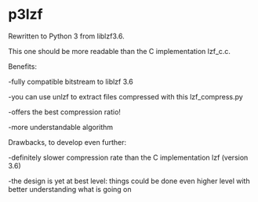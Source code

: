 # p3lzf
Rewritten to Python 3 from liblzf3.6.

This one should be more readable than the C implementation lzf_c.c.

Benefits:

-fully compatible bitstream to liblzf 3.6

-you can use unlzf to extract files compressed with this lzf_compress.py

-offers the best compression ratio!

-more understandable algorithm

Drawbacks, to develop even further:

-definitely slower compression rate than the C implementation lzf (version 3.6)

-the design is yet at best level: things could be done even higher level with better understanding what is going on
